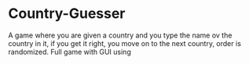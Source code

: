 # Country-Guesser
A game where you are given a country and you type the name ov the country in it, if you get it right, you move on to the next country, order is randomized. Full game with GUI using 
